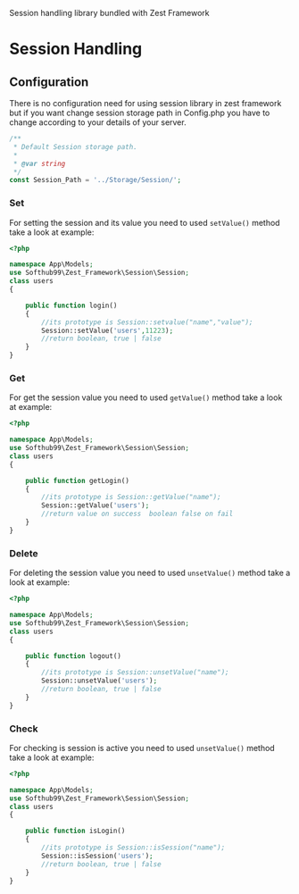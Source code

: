 Session handling library bundled with Zest Framework

# Session Handling

## Configuration
There is no configuration need for using session library in zest framework  but if you want change session storage path in Config.php you have to change according to your details of your server.

```php
/**
 * Default Session storage path.
 *
 * @var string
 */
const Session_Path = '../Storage/Session/';
```

### Set
For setting the session and its value you need to used ```setValue()``` method take a look at example:

```php
<?php

namespace App\Models;
use Softhub99\Zest_Framework\Session\Session;
class users
{

    public function login()
    {
        //its prototype is Session::setvalue("name","value");
        Session::setValue('users',11223);
        //return boolean, true | false
    }
}
```
### Get
For get the session value you need to used ```getValue()``` method take a look at example:

```php
<?php

namespace App\Models;
use Softhub99\Zest_Framework\Session\Session;
class users
{

    public function getLogin()
    {
        //its prototype is Session::getValue("name");
        Session::getValue('users');
        //return value on success  boolean false on fail
    }
}
```

### Delete
For deleting the session value you need to used ```unsetValue()``` method take a look at example:

```php
<?php

namespace App\Models;
use Softhub99\Zest_Framework\Session\Session;
class users
{

    public function logout()
    {
        //its prototype is Session::unsetValue("name");
        Session::unsetValue('users');
        //return boolean, true | false
    }
}
```

### Check
For checking is session is active you need to used ```unsetValue()``` method take a look at example:

```php
<?php

namespace App\Models;
use Softhub99\Zest_Framework\Session\Session;
class users
{

    public function isLogin()
    {
        //its prototype is Session::isSession("name");
        Session::isSession('users');
        //return boolean, true | false
    }
}
```
